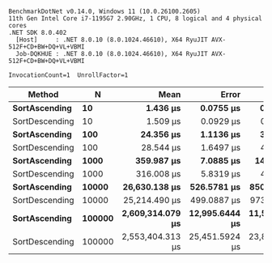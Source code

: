 ```

BenchmarkDotNet v0.14.0, Windows 11 (10.0.26100.2605)
11th Gen Intel Core i7-1195G7 2.90GHz, 1 CPU, 8 logical and 4 physical cores
.NET SDK 8.0.402
  [Host]     : .NET 8.0.10 (8.0.1024.46610), X64 RyuJIT AVX-512F+CD+BW+DQ+VL+VBMI
  Job-DQKHUE : .NET 8.0.10 (8.0.1024.46610), X64 RyuJIT AVX-512F+CD+BW+DQ+VL+VBMI

InvocationCount=1  UnrollFactor=1  

```
| Method         | N      | Mean             | Error          | StdDev         | Median           | Allocated |
|--------------- |------- |-----------------:|---------------:|---------------:|-----------------:|----------:|
| **SortAscending**  | **10**     |         **1.436 μs** |      **0.0755 μs** |      **0.2202 μs** |         **1.400 μs** |     **400 B** |
| SortDescending | 10     |         1.509 μs |      0.0929 μs |      0.2710 μs |         1.400 μs |     400 B |
| **SortAscending**  | **100**    |        **24.356 μs** |      **1.1136 μs** |      **3.2485 μs** |        **23.300 μs** |     **400 B** |
| SortDescending | 100    |        28.544 μs |      1.6497 μs |      4.7859 μs |        27.650 μs |     400 B |
| **SortAscending**  | **1000**   |       **359.987 μs** |      **7.0885 μs** |     **14.1565 μs** |       **359.150 μs** |     **400 B** |
| SortDescending | 1000   |       316.008 μs |      5.8319 μs |      4.8699 μs |       315.400 μs |     400 B |
| **SortAscending**  | **10000**  |    **26,630.138 μs** |    **526.5781 μs** |    **850.3256 μs** |    **26,568.400 μs** |     **400 B** |
| SortDescending | 10000  |    25,214.490 μs |    499.0887 μs |    973.4343 μs |    25,248.650 μs |     400 B |
| **SortAscending**  | **100000** | **2,609,314.079 μs** | **12,995.6444 μs** | **11,520.3003 μs** | **2,609,035.100 μs** |     **400 B** |
| SortDescending | 100000 | 2,553,404.313 μs | 25,451.5924 μs | 23,807.4354 μs | 2,540,669.600 μs |     400 B |
